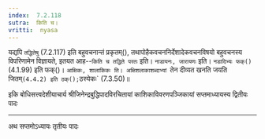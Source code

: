 ```yaml
---
index:  7.2.118
sutra:  किति च।
vritti:  nyasa
---
```


यद्यपि `तद्धितेषु` (7.2.117) इति बहुवचनान्तं प्रकृतम्(), तथापोहैकवचननिर्देशादेकवचनविषयो बहुवचनस्य विपरिणामेन विज्ञायते, इतयत आह--`किति च तद्धिते परतः` इति। `नाडायनः, जारायणः` इति। `नडादिभ्यः फक्()` (4.1.99) इति फक्()। `आक्षिकः, शालाकिकः ति। अक्षिशलाकाशब्दाभ्यां `तेन दीव्यत खनति जयति जितम्` (4.4.2) इति ठक्(); `ठस्येकः` (7.3.50)॥

इकि बोधिसत्त्वदेशीयाचार्य श्रीजिनेन्द्रबुद्धिपादविरचितायां
काशिकाविवरणपञ्जिकायां सप्तमाध्यायस्य
द्वितीयः पादः

- - -


अथ सप्तमोऽध्यायः
तृतीयः पादः
